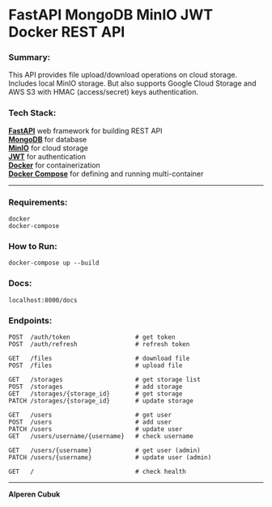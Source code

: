 # FastAPI MongoDB MinIO JWT Docker REST API

### Summary:

This API provides file upload/download operations on cloud storage. Includes local MinIO storage.
But also supports Google Cloud Storage and AWS S3 with HMAC (access/secret) keys authentication.

### Tech Stack:

**[FastAPI](https://fastapi.tiangolo.com/)** web framework for building REST API  
**[MongoDB](https://www.mongodb.com/)** for database  
**[MinIO](https://min.io/)** for cloud storage  
**[JWT](https://jwt.io/)** for authentication  
**[Docker](https://docs.docker.com/)** for containerization  
**[Docker Compose](https://docs.docker.com/compose/)** for defining and running multi-container

---

### Requirements:

```
docker
docker-compose
```

### How to Run:

```
docker-compose up --build
```

### Docs:

```
localhost:8000/docs
```

### Endpoints:

```http request
POST  /auth/token                  # get token
POST  /auth/refresh                # refresh token

GET   /files                       # download file
POST  /files                       # upload file

GET   /storages                    # get storage list
POST  /storages                    # add storage
GET   /storages/{storage_id}       # get storage
PATCH /storages/{storage_id}       # update storage

GET   /users                       # get user
POST  /users                       # add user
PATCH /users                       # update user
GET   /users/username/{username}   # check username

GET   /users/{username}            # get user (admin)
PATCH /users/{username}            # update user (admin)

GET   /                            # check health
```

---

**Alperen Cubuk**